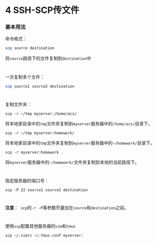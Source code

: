 # 4 SSH-SCP传文件

### 基本用法

命令格式：

```sh
scp source destination
```

将`source`路径下的文件复制到`destination`中

#  

一次复制多个文件：

```sh
scp source1 source2 destination
```

#  

复制文件夹：

```shell
scp -r ~/tmp myserver:/home/acs/
```

将本地家目录中的`tmp`文件夹复制到`myserver`服务器中的`/home/acs/`目录下。

```shell
scp -r ~/tmp myserver:homework/
```

将本地家目录中的`tmp`文件夹复制到`myserver`服务器中的`~/homework/`目录下。

```shell
scp -r myserver:homework .
```

将`myserver`服务器中的`~/homework/`文件夹复制到本地的当前路径下。

#  

指定服务器的端口号：

```shell
scp -P 22 source1 source2 destination
```

#  

**注意**：` scp`的`-r -P`等参数尽量加在`source`和`destination`之前。

#  

使用`scp`配置其他服务器的`vim`和`tmux`

```shell
scp ~/.vimrc ~/.tmux.conf myserver:
```

